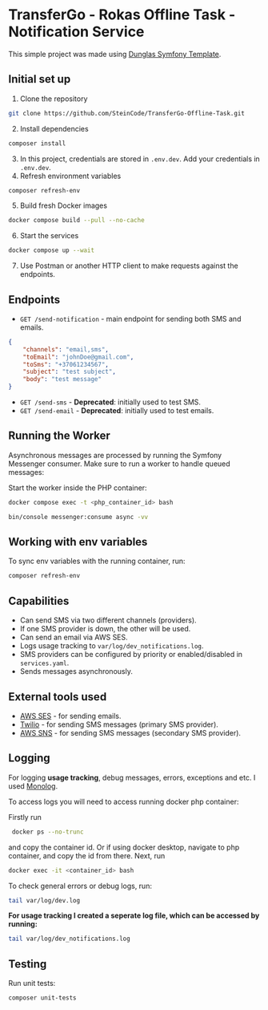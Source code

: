 # TransferGo - Rokas Offline Task - Notification Service

This simple project was made using [Dunglas Symfony Template](https://github.com/dunglas/symfony-docker).

## Initial set up

1. Clone the repository

```bash
git clone https://github.com/SteinCode/TransferGo-Offline-Task.git
```

2. Install dependencies

```bash
composer install
```

3. In this project, credentials are stored in `.env.dev`. Add your credentials in `.env.dev`.
4. Refresh environment variables

```bash
composer refresh-env
```

5. Build fresh Docker images

```bash
docker compose build --pull --no-cache
```

6. Start the services

```bash
docker compose up --wait
```

7. Use Postman or another HTTP client to make requests against the endpoints.

## Endpoints

- `GET /send-notification` - main endpoint for sending both SMS and emails.

```json
{
    "channels": "email,sms",
    "toEmail": "johnDoe@gmail.com",
    "toSms": "+37061234567",
    "subject": "test subject",
    "body": "test message"
}
```

- `GET /send-sms` - **Deprecated**: initially used to test SMS.
- `GET /send-email` - **Deprecated**: initially used to test emails.

## Running the Worker

Asynchronous messages are processed by running the Symfony Messenger consumer. Make sure to run a worker to handle queued messages:

Start the worker inside the PHP container:

```bash
docker compose exec -t <php_container_id> bash

bin/console messenger:consume async -vv
```

## Working with env variables

To sync env variables with the running container, run:

```bash
composer refresh-env
```

## Capabilities

- Can send SMS via two different channels (providers).
- If one SMS provider is down, the other will be used.
- Can send an email via AWS SES.
- Logs usage tracking to `var/log/dev_notifications.log`.
- SMS providers can be configured by priority or enabled/disabled in `services.yaml`.
- Sends messages asynchronously.

## External tools used

- [AWS SES](https://aws.amazon.com/ses/) - for sending emails.
- [Twilio](https://www.twilio.com/en-us/messaging/channels/sms) - for sending SMS messages (primary SMS provider).
- [AWS SNS](https://aws.amazon.com/sns/) - for sending SMS messages (secondary SMS provider).

## Logging

For logging **usage tracking**, debug messages, errors, exceptions and etc. I used [Monolog](https://github.com/Seldaek/monolog).

To access logs you will need to access running docker php container:

Firstly run 
```bash
 docker ps --no-trunc 
 ```
 and copy the container id. Or if using docker desktop, navigate to php container, and copy the id from there.
Next, run 
```bash 
docker exec -it <container_id> bash
```
To check general errors or debug logs, run:
```bash
tail var/log/dev.log
```
**For usage tracking I created a seperate log file, which can be accessed by running:**
```bash 
tail var/log/dev_notifications.log
```

## Testing

Run unit tests:

```bash
composer unit-tests
```

